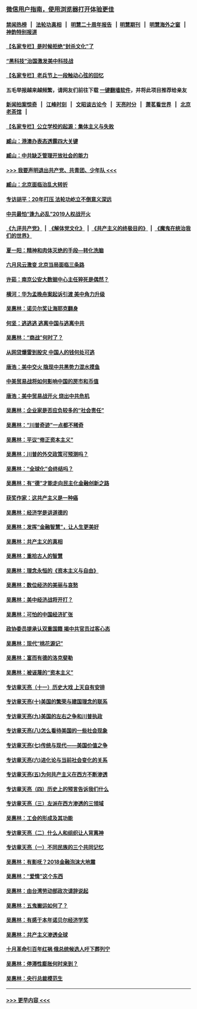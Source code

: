 ### [微信用户指南，使用浏览器打开体验更佳](https://github.com/gfw-breaker/banned-news1/blob/master/indexes/wechat-guide.md?t=0)
#### [禁闻热榜](热点新闻.md?t=0)  &nbsp;&nbsp;|&nbsp;&nbsp; [法轮功真相](https://github.com/gfw-breaker/truth/blob/master/README.md?t=0) &nbsp;&nbsp;|&nbsp;&nbsp; [明慧二十周年报告](https://github.com/gfw-breaker/mh-reports/blob/master/README.md?t=0) &nbsp;&nbsp;|&nbsp;&nbsp;[明慧期刊](https://github.com/gfw-breaker/mh-qikan) &nbsp;&nbsp;|&nbsp;&nbsp; [明慧海外之窗](https://github.com/gfw-breaker/mh-news/blob/master/README.md?t=0) &nbsp;&nbsp;|&nbsp;&nbsp; [神韵特别报道](https://github.com/gfw-breaker/mh-news/blob/master/shenyun.md?t=0)
#### [【名家专栏】是时候拒绝“封杀文化”了](../pages/nsc423/n11814093.md?t=02170644) 
#### [“黑科技”治国激发美中科技战](../pages/nsc423/n11638056.md?t=02170644) 
#### [【名家专栏】老兵节上一段触动心弦的回忆](../pages/nsc423/n11646016.md?t=02170644) 
#### 五毛举报越来越频繁，请网友们前往下载 [一键翻墙软件](https://github.com/gfw-breaker/ssr-accounts)，并将此项目推荐给亲友
#### [新闻拍案惊奇](https://github.com/gfw-breaker/banned-news1/blob/master/pages/link4.md) &nbsp;&nbsp;|&nbsp;&nbsp; [江峰时刻](https://github.com/gfw-breaker/banned-news1/blob/master/pages/link4.md) &nbsp;&nbsp;|&nbsp;&nbsp; [文昭谈古论今](https://github.com/gfw-breaker/banned-news1/blob/master/pages/link4.md) &nbsp;&nbsp;|&nbsp;&nbsp; [天亮时分](https://github.com/gfw-breaker/banned-news1/blob/master/pages/link4.md) &nbsp;&nbsp;|&nbsp;&nbsp; [萧茗看世界](https://github.com/gfw-breaker/banned-news1/blob/master/pages/link4.md) &nbsp;&nbsp;|&nbsp;&nbsp; [北京老茶馆](https://github.com/gfw-breaker/banned-news1/blob/master/pages/link4.md) &nbsp;&nbsp;|&nbsp;&nbsp; 
#### [【名家专栏】公立学校的起源：集体主义与失败](../pages/nsc423/n11601833.md?t=02170644) 
#### [臧山：港澳办表态透露四大关键](../pages/nsc423/n11421628.md?t=02170644) 
#### [臧山：中共缺乏管理开放社会的能力](../pages/nsc423/n11407457.md?t=02170644) 
#### [>>> 我要声明退出共产党、共青团、少年队 <<<](https://github.com/begood0513/goodnews/blob/master/quit/letter.md) 
#### [臧山：北京面临治乱大转折](../pages/nsc423/n11406895.md?t=02170644) 
#### [专访胡平：20年打压 法轮功屹立不倒意义深远](../pages/nsc423/n11398800.md?t=02170644) 
#### [中共最怕“逢九必乱”2019人权战开火](../pages/nsc423/n11385248.md?t=02170644) 
#### [《九评共产党》](https://github.com/begood0513/9ping.md/blob/master/README.md) &nbsp;|&nbsp; [《解体党文化》](../../../../jtdwh.md/blob/master/README.md)  &nbsp;|&nbsp; [《共产主义的终极目的》](../../../../gczydzjmd.md/blob/master/README.md) &nbsp;|&nbsp; [《魔鬼在统治我们的世界》](../../../../mgztzwmdsj.md/blob/master/README.md) 
#### [夏一阳：精神和肉体灭绝的手段—转化洗脑](../pages/nsc423/n11368250.md?t=02170644) 
#### [六月风云激变 北京当局面临三条路](../pages/nsc423/n11313668.md?t=02170644) 
#### [许茹：南京公安大数据中心主任猝死是偶然？](../pages/nsc423/n11064744.md?t=02170644) 
#### [横河：华为孟晚舟案起诉引渡 美中角力升级](../pages/nsc423/n11027230.md?t=02170644) 
#### [吴惠林：诺贝尔奖让海耶克翻身](../pages/nsc423/n10890049.md?t=02170644) 
#### [何坚：逃逃逃 逃离中国与逃离中共](../pages/nsc423/n10592891.md?t=02170644) 
#### [吴惠林：“商战”何时了？](../pages/nsc423/n10573558.md?t=02170644) 
#### [从网贷爆雷到股灾 中国人的钱何处可逃](../pages/nsc423/n10572800.md?t=02170644) 
#### [唐浩：美中交火 隐现中共黑势力混水摸鱼](../pages/nsc423/n10544040.md?t=02170644) 
#### [中美贸易战将如何影响中国的房市和币值](../pages/nsc423/n10543697.md?t=02170644) 
#### [唐浩：美中贸易战开火 烧出中共危机](../pages/nsc423/n10540126.md?t=02170644) 
#### [吴惠林：企业家是否应负较多的“社会责任”](../pages/nsc423/n10535022.md?t=02170644) 
#### [吴惠林：“川普奇迹”一点都不稀奇](../pages/nsc423/n10512808.md?t=02170644) 
#### [吴惠林：平议“修正资本主义”](../pages/nsc423/n10495724.md?t=02170644) 
#### [吴惠林：川普的外交政策可预测吗？](../pages/nsc423/n10462387.md?t=02170644) 
#### [吴惠林：“全球化”会终结吗？](../pages/nsc423/n10452838.md?t=02170644) 
#### [吴惠林：有“德”才能走向民主化金融创新之路](../pages/nsc423/n10432292.md?t=02170644) 
#### [获奖作家：这共产主义是一种癌](../pages/nsc423/n10431541.md?t=02170644) 
#### [吴惠林：经济学是讲道德的](../pages/nsc423/n10398014.md?t=02170644) 
#### [吴惠林：发挥“金融智慧”，让人生更美好](../pages/nsc423/n10375019.md?t=02170644) 
#### [吴惠林：共产主义的真相](../pages/nsc423/n10351394.md?t=02170644) 
#### [吴惠林：重拾古人的智慧](../pages/nsc423/n10337691.md?t=02170644) 
#### [吴惠林：理念永恒的《资本主义与自由》](../pages/nsc423/n10316274.md?t=02170644) 
#### [吴惠林：数位经济的美丽与哀愁](../pages/nsc423/n10292946.md?t=02170644) 
#### [吴惠林：美中经济战将开打？](../pages/nsc423/n10258825.md?t=02170644) 
#### [吴惠林：可怕的中国经济扩张](../pages/nsc423/n10219147.md?t=02170644) 
#### [政协委员提承认双重国籍 揭中共官员过客心态](../pages/nsc423/n10208809.md?t=02170644) 
#### [吴惠林：现代“桃花源记”](../pages/nsc423/n10185234.md?t=02170644) 
#### [吴惠林：富而有德的洛克斐勒](../pages/nsc423/n10142264.md?t=02170644) 
#### [吴惠林：被诬蔑的“资本主义”](../pages/nsc423/n10124816.md?t=02170644) 
#### [专访章天亮（十一）历史大戏 上天自有安排](../pages/nsc423/n10094905.md?t=02170644) 
#### [专访章天亮(十)美国的繁荣与建国理念的联系](../pages/nsc423/n10094899.md?t=02170644) 
#### [专访章天亮(九)美国的左右之争和川普执政](../pages/nsc423/n10094889.md?t=02170644) 
#### [专访章天亮(八)怎么看待美国的一些社会现象](../pages/nsc423/n10094857.md?t=02170644) 
#### [专访章天亮(七)传统与现代——美国价值之争](../pages/nsc423/n10093140.md?t=02170644) 
#### [专访章天亮(六)进化论与当前社会变化的关系](../pages/nsc423/n10092036.md?t=02170644) 
#### [专访章天亮(五)为何共产主义在西方不断渗透](../pages/nsc423/n10083620.md?t=02170644) 
#### [专访章天亮（四）历史上的预言告诉我们什么](../pages/nsc423/n10083606.md?t=02170644) 
#### [专访章天亮（三）左派在西方渗透的三领域](../pages/nsc423/n10081115.md?t=02170644) 
#### [吴惠林：工会的形成及其功能](../pages/nsc423/n10080633.md?t=02170644) 
#### [专访章天亮（二）什么人和组织让人背离神](../pages/nsc423/n10076637.md?t=02170644) 
#### [专访章天亮（一）不同民族的三个共同记忆](../pages/nsc423/n10074188.md?t=02170644) 
#### [吴惠林：有影呒？2018金融泡沫大地震](../pages/nsc423/n10040534.md?t=02170644) 
#### [吴惠林：“爱情”这个东西](../pages/nsc423/n10019423.md?t=02170644) 
#### [吴惠林：由台湾劳动部政次请辞说起](../pages/nsc423/n9979679.md?t=02170644) 
#### [吴惠林：五鬼搬运如何了？](../pages/nsc423/n9925338.md?t=02170644) 
#### [吴惠林：有感于本年诺贝尔经济学奖](../pages/nsc423/n9871883.md?t=02170644) 
#### [吴惠林：共产主义渗透全球](../pages/nsc423/n9812748.md?t=02170644) 
#### [十月革命引百年红祸 俄总统候选人吁下葬列宁](../pages/nsc423/n9810182.md?t=02170644) 
#### [吴惠林：停滞性膨胀何时来到？](../pages/nsc423/n9764136.md?t=02170644) 
#### [吴惠林：央行总裁模范生](../pages/nsc423/n9728134.md?t=02170644) 

----
#### [ >>> 更早内容 <<< ](../indexes/nsc423-earlier.md)
